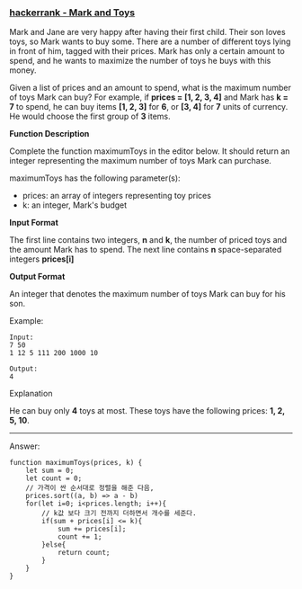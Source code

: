 ### [hackerrank - Mark and Toys](https://www.hackerrank.com/challenges/mark-and-toys/problem)

Mark and Jane are very happy after having their first child. Their son loves toys, so Mark wants to buy some. There are a number of different toys lying in front of him, tagged with their prices. Mark has only a certain amount to spend, and he wants to maximize the number of toys he buys with this money.

Given a list of prices and an amount to spend, what is the maximum number of toys Mark can buy? For example, if __prices = [1, 2, 3, 4]__ and Mark has __k = 7__ to spend, he can buy items __[1, 2, 3]__ for __6__, or __[3, 4]__ for __7__ units of currency. He would choose the first group of __3__ items.


**Function Description**

Complete the function maximumToys in the editor below. It should return an integer representing the maximum number of toys Mark can purchase.

maximumToys has the following parameter(s):

* prices: an array of integers representing toy prices
* k: an integer, Mark's budget

**Input Format**

The first line contains two integers, __n__ and __k__, the number of priced toys and the amount Mark has to spend.
The next line contains  __n__ space-separated integers __prices[i]__

**Output Format**

An integer that denotes the maximum number of toys Mark can buy for his son.


Example: 
```
Input: 
7 50
1 12 5 111 200 1000 10

Output: 
4
```

Explanation

He can buy only __4__ toys at most. These toys have the following prices: __1, 2, 5, 10__.


---

Answer:
```
function maximumToys(prices, k) {
    let sum = 0;
    let count = 0;
    // 가격이 싼 순서대로 정렬을 해준 다음,
    prices.sort((a, b) => a - b)
    for(let i=0; i<prices.length; i++){
    	// k값 보다 크기 전까지 더하면서 개수를 세준다.
        if(sum + prices[i] <= k){
            sum += prices[i];
            count += 1;
        }else{
            return count;
        }
    }
}
```
